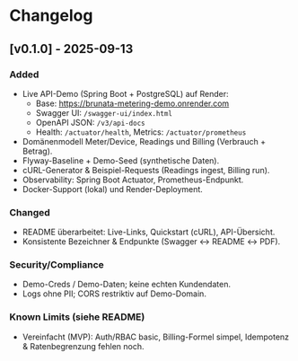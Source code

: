 # Changelog

## [v0.1.0] - 2025-09-13

### Added
- Live API-Demo (Spring Boot + PostgreSQL) auf Render:
  - Base: https://brunata-metering-demo.onrender.com
  - Swagger UI: `/swagger-ui/index.html`
  - OpenAPI JSON: `/v3/api-docs`
  - Health: `/actuator/health`, Metrics: `/actuator/prometheus`
- Domänenmodell Meter/Device, Readings und Billing (Verbrauch + Betrag).
- Flyway-Baseline + Demo-Seed (synthetische Daten).
- cURL-Generator & Beispiel-Requests (Readings ingest, Billing run).
- Observability: Spring Boot Actuator, Prometheus-Endpunkt.
- Docker-Support (lokal) und Render-Deployment.

### Changed
- README überarbeitet: Live-Links, Quickstart (cURL), API-Übersicht.
- Konsistente Bezeichner & Endpunkte (Swagger ↔ README ↔ PDF).

### Security/Compliance
- Demo-Creds / Demo-Daten; keine echten Kundendaten.
- Logs ohne PII; CORS restriktiv auf Demo-Domain.

### Known Limits (siehe README)
- Vereinfacht (MVP): Auth/RBAC basic, Billing-Formel simpel, Idempotenz & Ratenbegrenzung fehlen noch.
